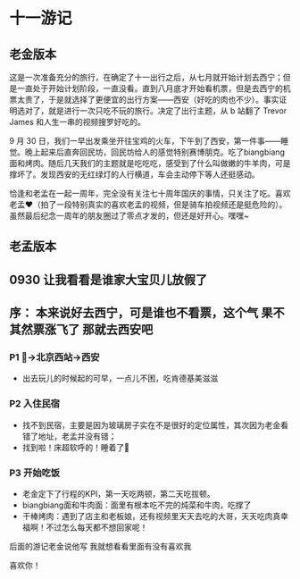 # 十一游记

## 老金版本

这是一次准备充分的旅行，在确定了十一出行之后，从七月就开始计划去西宁；但是一直处于开始计划阶段，一直没看。直到八月底才开始看机票，但是去西宁的机票太贵了，于是就选择了更便宜的出行方案——西安（好吃的肉也不少）。事实证明选对了，就是进行一次只吃不玩的旅行。决定了出行主题，从 b 站翻了 Trevor James 和人生一串的视频搜罗好吃的。

9 月 30 日，我们一早出发乘坐开往宝鸡的火车，下午到了西安，第一件事——睡觉。晚上起来后直奔回民坊，回民坊给人的感觉特别赛博朋克。吃了biangbiang面和烤肉。随后几天我们的主题就是吃吃吃，感受到了什么叫做嫩的牛羊肉，可是撑坏了。发现西安的无红绿灯的人行横道，车会主动停下等人还挺感动。

恰逢和老孟在一起一周年，完全没有关注七十周年国庆的事情，只关注了吃。喜欢老孟❤（拍了一段特别真实的喜欢老孟的视频，但是骑车拍视频还是挺危险的）。虽然最后纪念一周年的朋友圈过了零点才发的，但还是好开心。嘿嘿~

## 老孟版本

## 0930 让我看看是谁家大宝贝儿放假了
序：
本来说好去西宁，可是谁也不看票，这个气
果不其然票涨飞了
那就去西安吧
---

### P1 🚌→北京西站→西安
* 出去玩儿的时候起的可早，一点儿不困，吃肯德基美滋滋

### P2 入住民宿
* 找不到民宿，主要是因为玻璃房子实在不是很好的定位属性，其次因为老金看错了地址，老孟并没有错；
* 找到啦！床超软呼的！睡着了🛌

### P3 开始吃饭
* 老金定下了行程的KPI，第一天吃两顿，第二天吃拔顿。
* biangbiang面和牛肉面：面里有根本吃不完的炖菜和牛肉，吃撑了
* 干棒烤肉：遇到了店主和老板娘，还有视频里天天去吃的大哥，天天吃肉真幸福啊！不过怎么每天都不想回家呢！

后面的游记老金说他写
我就想看看里面有没有喜欢我

喜欢你！
